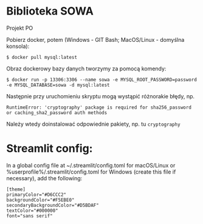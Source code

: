 # Biblioteka SOWA
Projekt PO

Pobierz docker, potem (Windows - GIT Bash; MacOS/Linux - domyślna konsola):
```
$ docker pull mysql:latest
```
Obraz dockerowy bazy danych tworzymy za pomocą komendy:
```
$ docker run -p 13306:3306 --name sowa -e MYSQL_ROOT_PASSWORD=password -e MYSQL_DATABASE=sowa -d mysql:latest
```
Następnie przy uruchomieniu skryptu mogą wystąpić różnorakie błędy, np. 
```
RuntimeError: 'cryptography' package is required for sha256_password or caching_sha2_password auth methods
```
Należy wtedy doinstalować odpowiednie pakiety, np. tu `cryptography`

# Streamlit config:
In a global config file at ~/.streamlit/config.toml for macOS/Linux or %userprofile%/.streamlit/config.toml for Windows (create this file if necessary), add the following:
```
[theme]
primaryColor="#D6CCC2"
backgroundColor="#F5EBE0"
secondaryBackgroundColor="#D5BDAF"
textColor="#000000"
font="sans serif"
```
